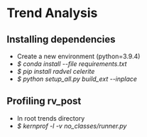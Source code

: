 
# Trend Analysis


## Installing dependencies
- Create a new environment (python=3.9.4)
- *\$ conda install --file requirements.txt*
- *\$ pip install radvel celerite*
- *\$ python setup_all.py build_ext --inplace*

## Profiling rv_post

- In root trends directory
- *\$ kernprof -l -v no_classes/runner.py*
